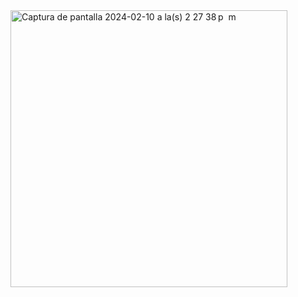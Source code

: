 <img width="443" alt="Captura de pantalla 2024-02-10 a la(s) 2 27 38 p  m" src="https://github.com/Wilson8jsn/Paginapersonal/assets/115800617/0e3fe7e3-9933-49cd-a3d9-e418a36fefa6">
